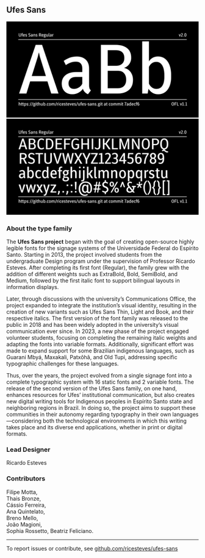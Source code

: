 ## Ufes Sans

![Sample of Ufes Sans Family.](documentation/image1.png "Texturina")
![Sample of Ufes Sans Family.](documentation/image2.png "Texturina")

### About the type family

The **Ufes Sans project** began with the goal of creating open-source highly legible fonts for the signage systems of the Universidade Federal do Esp&iacute;rito Santo. Starting in 2013, the project involved students from the undergraduate Design program under the supervision of Professor Ricardo Esteves. After completing its first font (Regular), the family grew with the addition of different weights such as ExtraBold, Bold, SemiBold, and Medium, followed by the first italic font to support bilingual layouts in information displays.

Later, through discussions with the university&rsquo;s Communications Office, the project expanded to integrate the institution&rsquo;s visual identity, resulting in the creation of new variants such as Ufes Sans Thin, Light and Book, and their respective italics. The first version of the font family was released to the public in 2018 and has been widely adopted in the university&rsquo;s visual communication ever since.
In 2023, a new phase of the project engaged volunteer students, focusing on completing the remaining italic weights and adapting the fonts into variable formats. Additionally, significant effort was made to expand support for some Brazilian indigenous languages, such as Guarani Mby&aacute;, Maxakali, Patx&ocirc;h&atilde;, and Old Tupi, addressing specific typographic challenges for these languages.

Thus, over the years, the project evolved from a single signage font into a complete typographic system with 16 static fonts and 2 variable fonts. The release of the second version of the Ufes Sans family, on one hand, enhances resources for Ufes&rsquo; institutional communication, but also creates new digital writing tools for Indigenous peoples in Esp&iacute;rito Santo state and neighboring regions in Brazil. In doing so, the project aims to support these communities in their autonomy regarding typography in their own languages&mdash;considering both the technological environments in which this writing takes place and its diverse end applications, whether in print or digital formats.


### Lead Designer
Ricardo Esteves

### Contributors
Filipe Motta,  
Thais Bronze,  
Cássio Ferreira,  
Ana Quintelato,  
Breno Mello,  
João Magioni,  
Sophia Rossetto, 
Beatriz Feliciano.

* * *

To report issues or contribute, see [github.com/ricesteves/ufes-sans](https://github.com/ricesteves/ufes-sans)  